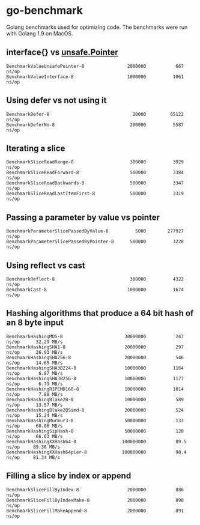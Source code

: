# go-benchmark
Golang benchmarks used for optimizing code. The benchmarks were run with Golang 1.9 on MacOS.

## interface{} vs [unsafe.Pointer](https://golang.org/pkg/unsafe/#Pointer) 

```
BenchmarkValueUnsafePointer-8              	 2000000	       667 ns/op
BenchmarkValueInterface-8                  	 1000000	      1061 ns/op
```

## Using defer vs not using it

```
BenchmarkDefer-8                           	   20000	     65122 ns/op
BenchmarkDeferNo-8                         	  200000	      5587 ns/op
```

## Iterating a slice

```
BenchmarkSliceReadRange-8                  	  300000	      3929 ns/op
BenchmarkSliceReadForward-8                	  500000	      3384 ns/op
BenchmarkSliceReadBackwards-8              	  500000	      3347 ns/op
BenchmarkSliceReadLastItemFirst-8          	  500000	      3319 ns/op
```

## Passing a parameter by value vs pointer

```
BenchmarkParameterSlicePassedByValue-8     	    5000	    277927 ns/op
BenchmarkParameterSlicePassedByPointer-8   	  500000	      3228 ns/op
```

## Using reflect vs cast

```
BenchmarkReflect-8                         	  300000	      4322 ns/op
BenchmarkCast-8                            	 1000000	      1674 ns/op
```

## Hashing algorithms that produce a 64 bit hash of an 8 byte input

```
BenchmarkHashingMD5-8                      	30000000	       247 ns/op	  32.29 MB/s
BenchmarkHashingSHA1-8           	       	20000000	       297 ns/op	  26.93 MB/s
BenchmarkHashingSHA256-8         	       	20000000	       546 ns/op	  14.65 MB/s
BenchmarkHashingSHA3B224-8         	       	10000000	      1164 ns/op	   6.87 MB/s
BenchmarkHashingSHA3B256-8         	       	10000000	      1177 ns/op	   6.79 MB/s
BenchmarkHashingRIPEMD160-8      	       	10000000	      1014 ns/op	   7.88 MB/s
BenchmarkHashingBlake2B-8        	       	10000000	       589 ns/op	  13.57 MB/s
BenchmarkHashingBlake2BSimd-8    	       	20000000	       524 ns/op	  15.24 MB/s
BenchmarkHashingMurmur3-8        	       	50000000	       133 ns/op	  60.06 MB/s
BenchmarkHashingSipHash-8        	       	50000000	       120 ns/op	  66.63 MB/s
BenchmarkHashingXXHash64-8       	       100000000	       89.5 ns/op	  89.36 MB/s
BenchmarkHashingXXHash64pier-8   	       100000000	       98.4 ns/op	  81.34 MB/s
```

## Filling a slice by index or append

```
BenchmarkSliceFillByIndex-8                	 2000000	       886 ns/op
BenchmarkSliceFillByIndexMake-8            	 2000000	       898 ns/op
BenchmarkSliceFillMakeAppend-8             	 2000000	       891 ns/op
```
